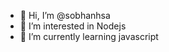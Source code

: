 - 👋 Hi, I’m @sobhanhsa
- 👀 I’m interested in Nodejs
- 🌱 I’m currently learning javascript

<!---
sobhanhsa/sobhanhsa is a ✨ special ✨ repository because its `README.md` (this file) appears on your GitHub profile.
You can click the Preview link to take a look at your changes.
--->
